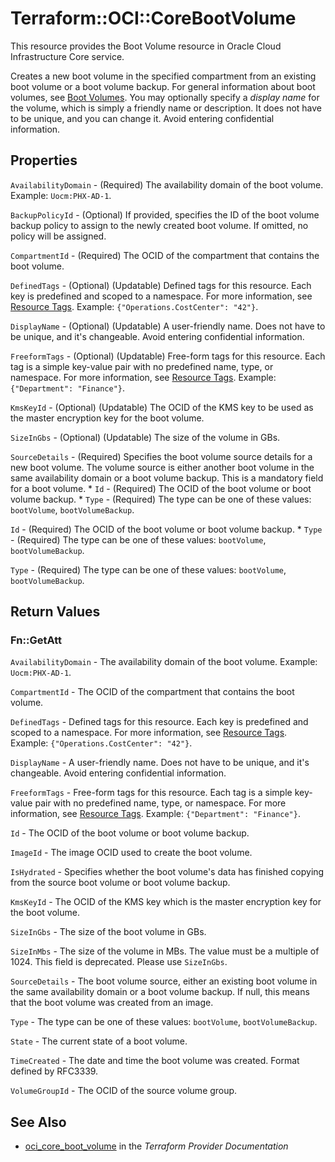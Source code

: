 # Terraform::OCI::CoreBootVolume

This resource provides the Boot Volume resource in Oracle Cloud Infrastructure Core service.

Creates a new boot volume in the specified compartment from an existing boot volume or a boot volume backup.
For general information about boot volumes, see [Boot Volumes](https://docs.cloud.oracle.com/iaas/Content/Block/Concepts/bootvolumes.htm).
You may optionally specify a *display name* for the volume, which is simply a friendly name or
description. It does not have to be unique, and you can change it. Avoid entering confidential information.

## Properties

`AvailabilityDomain` - (Required) The availability domain of the boot volume.  Example: `Uocm:PHX-AD-1`.

`BackupPolicyId` - (Optional) If provided, specifies the ID of the boot volume backup policy to assign to the newly created boot volume. If omitted, no policy will be assigned.

`CompartmentId` - (Required) The OCID of the compartment that contains the boot volume.

`DefinedTags` - (Optional) (Updatable) Defined tags for this resource. Each key is predefined and scoped to a namespace. For more information, see [Resource Tags](https://docs.cloud.oracle.com/iaas/Content/General/Concepts/resourcetags.htm).  Example: `{"Operations.CostCenter": "42"}`.

`DisplayName` - (Optional) (Updatable) A user-friendly name. Does not have to be unique, and it's changeable. Avoid entering confidential information.

`FreeformTags` - (Optional) (Updatable) Free-form tags for this resource. Each tag is a simple key-value pair with no predefined name, type, or namespace. For more information, see [Resource Tags](https://docs.cloud.oracle.com/iaas/Content/General/Concepts/resourcetags.htm).  Example: `{"Department": "Finance"}`.

`KmsKeyId` - (Optional) (Updatable) The OCID of the KMS key to be used as the master encryption key for the boot volume.

`SizeInGbs` - (Optional) (Updatable) The size of the volume in GBs.

`SourceDetails` - (Required) Specifies the boot volume source details for a new boot volume. The volume source is either another boot volume in the same availability domain or a boot volume backup. This is a mandatory field for a boot volume. * `Id` - (Required) The OCID of the boot volume or boot volume backup. * `Type` - (Required) The type can be one of these values: `bootVolume`, `bootVolumeBackup`.

`Id` - (Required) The OCID of the boot volume or boot volume backup. * `Type` - (Required) The type can be one of these values: `bootVolume`, `bootVolumeBackup`.

`Type` - (Required) The type can be one of these values: `bootVolume`, `bootVolumeBackup`.


## Return Values

### Fn::GetAtt

`AvailabilityDomain` - The availability domain of the boot volume.  Example: `Uocm:PHX-AD-1`.

`CompartmentId` - The OCID of the compartment that contains the boot volume.

`DefinedTags` - Defined tags for this resource. Each key is predefined and scoped to a namespace. For more information, see [Resource Tags](https://docs.cloud.oracle.com/iaas/Content/General/Concepts/resourcetags.htm).  Example: `{"Operations.CostCenter": "42"}`.

`DisplayName` - A user-friendly name. Does not have to be unique, and it's changeable. Avoid entering confidential information.

`FreeformTags` - Free-form tags for this resource. Each tag is a simple key-value pair with no predefined name, type, or namespace. For more information, see [Resource Tags](https://docs.cloud.oracle.com/iaas/Content/General/Concepts/resourcetags.htm).  Example: `{"Department": "Finance"}`.

`Id` - The OCID of the boot volume or boot volume backup.

`ImageId` - The image OCID used to create the boot volume.

`IsHydrated` - Specifies whether the boot volume's data has finished copying from the source boot volume or boot volume backup.

`KmsKeyId` - The OCID of the KMS key which is the master encryption key for the boot volume.

`SizeInGbs` - The size of the boot volume in GBs.

`SizeInMbs` - The size of the volume in MBs. The value must be a multiple of 1024. This field is deprecated. Please use `SizeInGbs`.

`SourceDetails` - The boot volume source, either an existing boot volume in the same availability domain or a boot volume backup. If null, this means that the boot volume was created from an image.

`Type` - The type can be one of these values: `bootVolume`, `bootVolumeBackup`.

`State` - The current state of a boot volume.

`TimeCreated` - The date and time the boot volume was created. Format defined by RFC3339.

`VolumeGroupId` - The OCID of the source volume group.

## See Also

* [oci_core_boot_volume](https://www.terraform.io/docs/providers/oci/r/core_boot_volume.html) in the _Terraform Provider Documentation_